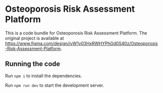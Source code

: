 
  # Osteoporosis Risk Assessment Platform

  This is a code bundle for Osteoporosis Risk Assessment Platform. The original project is available at https://www.figma.com/design/ivW1y03HxRWHYPhGd0S40z/Osteoporosis-Risk-Assessment-Platform.

  ## Running the code

  Run `npm i` to install the dependencies.

  Run `npm run dev` to start the development server.
  